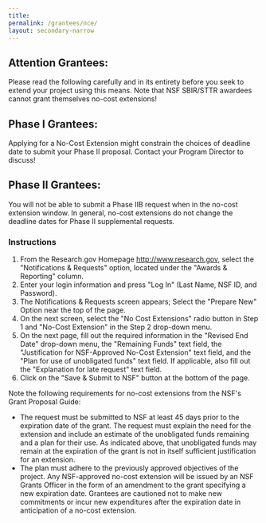 ```yaml
---
title: 
permalink: /grantees/nce/
layout: secondary-narrow
---
```


## Attention Grantees:

Please read the following carefully and in its entirety before you seek to extend your project using this means. Note that NSF SBIR/STTR awardees cannot grant themselves no-cost extensions!

## Phase I Grantees: 
Applying for a No-Cost Extension might constrain the choices of deadline date to submit your Phase II proposal. Contact your Program Director to discuss!

## Phase II Grantees:
You will not be able to submit a Phase IIB request when in the no-cost extension window. In general, no-cost extensions do not change the deadline dates for Phase II supplemental requests.

### Instructions
1. From the Research.gov Homepage http://www.research.gov, select the "Notifications & Requests" option, located under the "Awards & Reporting" column.
2. Enter your login information and press "Log In" (Last Name, NSF ID, and Password).
3. The Notifications & Requests screen appears; Select the "Prepare New" Option near the top of the page.
4. On the next screen, select the "No Cost Extensions" radio button in Step 1 and "No-Cost Extension" in the Step 2 drop-down menu.
5. On the next page, fill out the required information in the "Revised End Date" drop-down menu, the "Remaining Funds" text field, the "Justification for NSF-Approved No-Cost Extension" text field, and the "Plan for use of unobligated funds" text field. If applicable, also fill out the "Explanation for late request" text field.
6. Click on the "Save & Submit to NSF" button at the bottom of the page.  

Note the following requirements for no-cost extensions from the NSF's Grant Proposal Guide:

- The request must be submitted to NSF at least 45 days prior to the expiration date of the grant. The request must explain the need for the extension and include an estimate of the unobligated funds remaining and a plan for their use. As indicated above, that unobligated funds may remain at the expiration of the grant is not in itself sufficient justification for an extension.
- The plan must adhere to the previously approved objectives of the project. Any NSF-approved no-cost extension will be issued by an NSF Grants Officer in the form of an amendment to the grant specifying a new expiration date. Grantees are cautioned not to make new commitments or incur new expenditures after the expiration date in anticipation of a no-cost extension.
